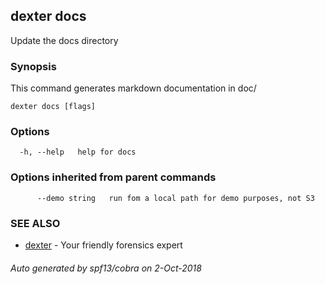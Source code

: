 ## dexter docs

Update the docs directory

### Synopsis


This command generates markdown documentation in doc/

```
dexter docs [flags]
```

### Options

```
  -h, --help   help for docs
```

### Options inherited from parent commands

```
      --demo string   run fom a local path for demo purposes, not S3
```

### SEE ALSO
* [dexter](dexter.md)	 - Your friendly forensics expert

###### Auto generated by spf13/cobra on 2-Oct-2018

